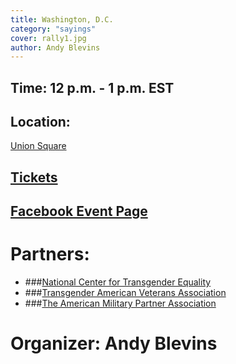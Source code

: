 ```yaml
---
title: Washington, D.C.
category: "sayings"
cover: rally1.jpg
author: Andy Blevins
---
```


## Time: 12 p.m. - 1 p.m. EST

## Location:
<a href="https://goo.gl/maps/ziT2E2ETKBR2" target="_blank">Union Square</a>

## <a href="http://act.transequality.org/site/Calendar/1570901052">Tickets</a>

## <a href="https://www.facebook.com/events/359718208217306/">Facebook Event Page</a>
 

# Partners:
- ###<a href="https://transequality.org">National Center for Transgender Equality</a>
- ###<a href="http://transveteran.org">Transgender American Veterans Association</a>
- ###<a href="https://militarypartners.org">The American Military Partner Association</a>

# Organizer: Andy Blevins
